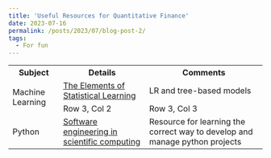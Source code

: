 ```yaml
---
title: 'Useful Resources for Quantitative Finance'
date: 2023-07-16
permalink: /posts/2023/07/blog-post-2/
tags:
  - For fun
---
```


<table>
  <tr>
    <th>Subject</th>
    <th>Details</th>
    <th>Comments</th>
  </tr>
  <tr>
    <td rowspan="2">Machine Learning</td>
    <td><a href="https://link.springer.com/book/10.1007/978-0-387-84858-7">The Elements of Statistical Learning</a></td>
    <td>LR and tree-based models</td>
  </tr>
  <tr>
    <td>Row 3, Col 2</td>
    <td>Row 3, Col 3</td>
  </tr>


  <tr>
    <td rowspan="3"> Python</td>
    <tr>
    <td><a href="https://henryiii.github.io/se-for-sci/content/week01/intro.html">Software engineering in scientific computing</a>
    </td>
    <td>Resource for learning the correct way to develop and manage python projects</td>
  </tr>

  </tr>
</table>








